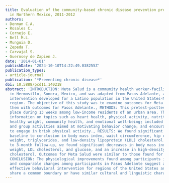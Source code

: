 ```yaml
---
title: Evaluation of the community-based chronic disease prevention program Meta Salud
  in Northern Mexico, 2011-2012
authors:
- Denman C.A.
- Rosales C.
- Cornejo E.
- Bell M.L.
- Munguia D.
- Zepeda T.
- Carvajal S.
- Guernsey de Zapien J.
date: '2014-01-01'
publishDate: '2024-10-10T14:22:49.038255Z'
publication_types:
- article-journal
publication: '*Preventing chronic disease*'
doi: 10.5888/pcd11.140218
abstract: 'INTRODUCTION: Meta Salud is a community health worker-facilitated intervention
  in Hermosillo, Sonora, Mexico, and was adapted from Pasos Adelante, a similar evidence-based
  intervention developed for a Latino population in the United States-Mexico border
  region. The objective of this study was to examine outcomes for Meta Salud and compare
  them with outcomes for Pasos Adelante., METHODS: This pretest-posttest study took
  place during 13 weeks among low-income residents of an urban area. The program provided
  information on topics such as heart health, physical activity, nutrition, diabetes,
  healthy weight, community health, and emotional well-being; included individual
  and group activities aimed at motivating behavior change; and encouraged participants
  to engage in brisk physical activity., RESULTS: We found significant decreases from
  baseline to conclusion in body mass index, waist circumference, hip circumference,
  weight, triglycerides, and low-density lipoprotein (LDL) cholesterol. From baseline
  to 3-month follow-up, we found significant decreases in body mass index, waist circumference,
  weight, LDL cholesterol, and glucose, and an increase in high-density lipoprotein
  cholesterol. Outcomes for Meta Salud were similar to those found for Pasos Adelante.,
  CONCLUSION: The physiological improvements found among participants in Meta Salud
  and comparable changes among participants in Pasos Adelante suggest a scalable and
  effective behavioral intervention for regions of the United States and Mexico that
  share a common boundary or have similar cultural and linguistic characteristics.'
---
```


